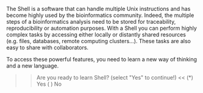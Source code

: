 The Shell is a software that can handle multiple Unix instructions and has become highly used by the bioinformatics community. 
Indeed, the multiple steps of a bioinformatics analysis need to be stored for traceability, reproducibility or automation purposes. 
With a Shell you can perform highly complex tasks by accessing either locally or distantly shared resources (e.g. files, databases, remote computing clusters...).
These tasks are also easy to share with collaborators.

To access these powerful features, you need to learn a new way of thinking and a new language.

>>Are you ready to learn Shell? (select "Yes" to continue!) <<
(*) Yes
( ) No

